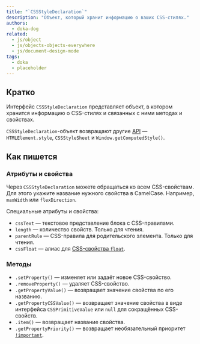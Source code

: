 ```yaml
---
title: "`CSSStyleDeclaration`"
description: "Объект, который хранит информацию о ваших CSS-стилях."
authors:
  - doka-dog
related:
  - js/object
  - js/objects-objects-everywhere
  - js/document-design-mode
tags:
  - doka
  - placeholder
---
```


## Кратко

Интерфейс `CSSStyleDeclaration` представляет объект, в котором хранится информацию о CSS-стилях и связанных с ними методах и свойствах.

`CSSStyleDeclaration`-объект возвращают другие [API](https://doka.guide/tools/api/) — `HTMLElement.style`, `CSSStyleSheet` и `Window.getComputedStyle()`.

## Как пишется

### Атрибуты и свойства

Через `CSSStyleDeclaration` можете обращаться ко всем CSS-свойствам. Для этого укажите название нужного свойства в CamelCase. Например, `maxWidth` или `flexDirection`.

Специальные атрибуты и свойства:

- `cssText` — текстовое представление блока c CSS-правилами.
- `length` — количество свойств. Только для чтения.
- `parentRule` — CSS-правила для родительского элемента. Только для чтения.
- `cssFloat` — алиас для [CSS-свойства `float`](/css/float/).

### Методы

- `.setProperty()` — изменяет или задаёт новое CSS-свойство.
- `.removeProperty()` — удаляет CSS-свойство.
- `.getPropertyValue()` — возвращает значение свойства по его названию.
- `.getPropertyCSSValue()` — возвращает значение свойства в виде интерфейса `CSSPrimitiveValue` или `null` для сокращённых CSS-свойств.
- `.item()` — возвращает название свойства.
- `.getPropertyPriority()` — возвращает необязательный приоритет [`!important`](https://doka.guide/css/important/).
